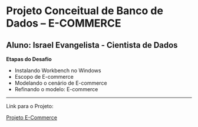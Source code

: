 # Projeto Conceitual de Banco de Dados – E-COMMERCE

## Aluno: Israel Evangelista - Cientista de Dados

**Etapas do Desafio**

- Instalando Workbench no Windows
- Escopo de E-commerce
- Modelando o cenário de E-commerce
- Refinando o modelo: E-commerce

________________________________________________________________________________________________________________________________________________________________

Link para o Projeto:

[Projeto E-Commerce](https://github.com/IsraelEvangelista/UnimedBH_Bootcamp/blob/main/Projeto%20E-Commerce/e_commerce.png)
